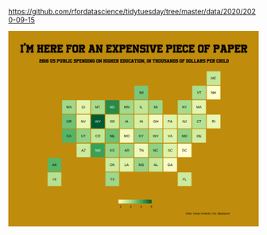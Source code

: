 https://github.com/rfordatascience/tidytuesday/tree/master/data/2020/2020-09-15

![alt text](https://github.com/apurdy/TidyTuesday/blob/master/2020-38/tidytuesday_2020_38_KidMap.png)
